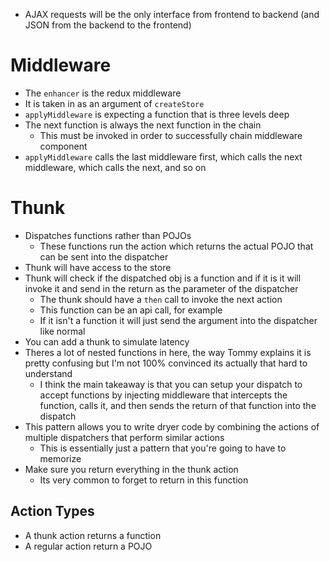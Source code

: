 - AJAX requests will be the only interface from frontend to backend (and JSON from the backend to the frontend)
# Middleware
- The `enhancer` is the redux middleware
- It is taken in as an argument of `createStore`
- `applyMiddleware` is expecting a function that is three levels deep
- The next function is always the next function in the chain
  - This must be invoked in order to successfully chain middleware component
- `applyMiddleware` calls the last middleware first, which calls the next middleware, which calls the next, and so on
# Thunk
- Dispatches functions rather than POJOs
  - These functions run the action which returns the actual POJO that can be sent into the dispatcher
- Thunk will have access to the store
- Thunk will check if the dispatched obj is a function and if it is it will invoke it and send in the return as the parameter of the dispatcher
  - The thunk should have a `then` call to invoke the next action
  - This function can be an api call, for example
  - If it isn't a function it will just send the argument into the dispatcher like normal
- You can add a thunk to simulate latency
- Theres a lot of nested functions in here, the way Tommy explains it is pretty confusing but I'm not 100% convinced its actually that hard to understand
  - I think the main takeaway is that you can setup your dispatch to accept functions by injecting middleware that intercepts the function, calls it, and then sends the return of that function into the dispatch
- This pattern allows you to write dryer code by combining the actions of multiple dispatchers that perform similar actions
  - This is essentially just a pattern that you're going to have to memorize
- Make sure you return everything in the thunk action
  - Its very common to forget to return in this function
## Action Types
- A thunk action returns a function
- A regular action return a POJO
